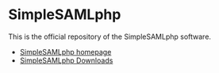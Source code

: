 SimpleSAMLphp
=============

This is the official repository of the SimpleSAMLphp software.

* [SimpleSAMLphp homepage](https://simplesamlphp.org)
* [SimpleSAMLphp Downloads](https://simplesamlphp.org/download)
